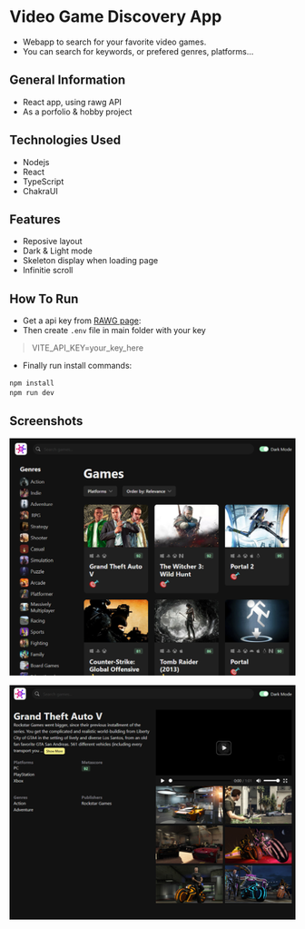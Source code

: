 # Video Game Discovery App

- Webapp to search for your favorite video games.
- You can search for keywords, or prefered genres, platforms...

## General Information

- React app, using rawg API
- As a porfolio &amp; hobby project

## Technologies Used

- Nodejs
- React
- TypeScript
- ChakraUI

## Features

- Reposive layout
- Dark & Light mode
- Skeleton display when loading page
- Infinitie scroll

## How To Run

- Get a api key from [RAWG page](https://rawg.io/apidocs):
- Then create `.env` file in main folder with your key

> VITE_API_KEY=your_key_here

- Finally run install commands:

``` bash
npm install
npm run dev
```

## Screenshots

![Index page](./screenshots/index_page.png)

![Detail page](./screenshots/detail_page.png)

